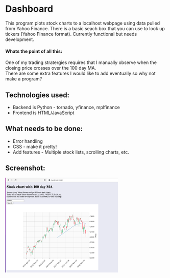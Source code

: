 # Dashboard

This program plots stock charts to a localhost webpage using data pulled from Yahoo Finance.
There is a basic seach box that you can use to look up tickers (Yahoo Finance format).
Currently functional but needs development.


#### Whats the point of all this:
One of my trading stratergies requires that I manually observe when the closing price crosses over the 100 day MA.<br>
There are some extra features I would like to add eventually so why not make a program?<br>

## Technologies used:
* Backend is Python - tornado, yfinance, mplfinance
* Frontend is HTML/JavaScript

## What needs to be done:
* Error handling
* CSS - make it pretty!
* Add features - Multiple stock lists, scrolling charts, etc.

## Screenshot:
<img src="Images/google-chart.png" width="70%">
